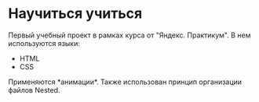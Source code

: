 # Научиться учиться
Первый учебный проект в рамках курса от "Яндекс. Практикум". В нем используются языки:
<ul><li>HTML</li><li>CSS</li></ul> 
Применяются *анимации*. Также использован принцип организации файлов Nested.

